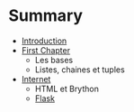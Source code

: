 # Summary

* [Introduction](README.md)
* [First Chapter](chapter1.md)
  * Les bases
  * Listes, chaines et tuples
* [Internet](Internet)
  * HTML et Brython
  * [Flask](Internet/flask.md)

